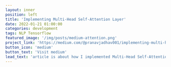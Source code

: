 ```yaml
---
layout: inner
position: left
title: 'Implementing Multi-Head Self-Attention Layer'
date: 2022-01-21 01:00:00
categories: development
tags: NLP Tensorflow
featured_image: '/img/posts/medium-attention.png'
project_link: 'https://medium.com/@pranavjadhav001/implementing-multi-head-self-attention-layer-using-tensorflow-e19c8fc7887'
button_icon: 'medium'
button_text: 'Visit medium'
lead_text: 'article is about how I implemented Multi-Head Self-Attention module'
---
```

